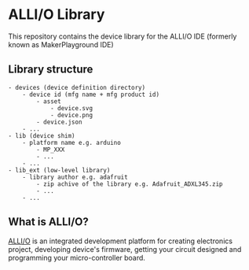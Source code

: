 # ALLI/O Library

This repository contains the device library for the ALLI/O IDE (formerly known as MakerPlayground IDE)

## Library structure

```
- devices (device definition directory)
    - device id (mfg name + mfg product id)
        - asset
            - device.svg
            - device.png
        - device.json
    - ...
- lib (device shim)
    - platform name e.g. arduino
        - MP_XXX 
        - ...
    - ...
- lib_ext (low-level library)
    - library author e.g. adafruit
        - zip achive of the library e.g. Adafruit_ADXL345.zip
        - ...
    - ...
```

## What is ALLI/O?

[ALLI/O](https://anonymous.4open.science/r/ALLIO_Code) is an integrated development platform for creating electronics project, developing device's firmware, getting your circuit designed and programming your micro-controller board.